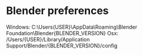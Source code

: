# Blender preferences
Windows: C:\Users\{USER}\AppData\Roaming\Blender Foundation\Blender\{BLENDER_VERSION}
Osx: /Users/{USER}/Library/Application Support/Blender/{BLENDER_VERSION}/config
